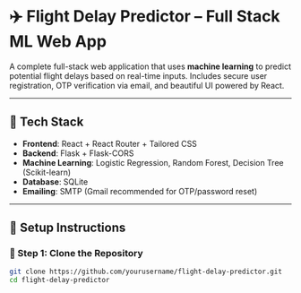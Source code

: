 # ✈️ Flight Delay Predictor – Full Stack ML Web App

A complete full-stack web application that uses **machine learning** to predict potential flight delays based on real-time inputs. Includes secure user registration, OTP verification via email, and beautiful UI powered by React.

---

## 🚀 Tech Stack

- **Frontend**: React + React Router + Tailored CSS
- **Backend**: Flask + Flask-CORS
- **Machine Learning**: Logistic Regression, Random Forest, Decision Tree (Scikit-learn)
- **Database**: SQLite
- **Emailing**: SMTP (Gmail recommended for OTP/password reset)

---

## 🔧 Setup Instructions

### 📁 Step 1: Clone the Repository

```bash
git clone https://github.com/yourusername/flight-delay-predictor.git
cd flight-delay-predictor
